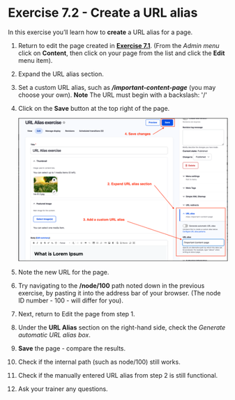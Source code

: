 # Exercise 7.2 - Create a URL alias

In this exercise you’ll learn how to **create** a URL alias for a page.

1. Return to edit the page created in [**Exercise 7.1**](Exercise-7-1-update-page-url-alias.md). (From the _Admin menu_ click on **Content**, then click on your page from the list and click the **Edit** menu item).
2. Expand the URL alias section.
3. Set a custom URL alias, such as _**/important-content-page**_ (you may choose your own). **Note** The URL must begin with a backslash: '/'
4.  Click on the **Save** button at the top right of the page.

    <img src="../.gitbook/assets/Exercise-7-2-URL-Alias-1.png" alt="Image of create URL alias on Standard page" data-size="original">
5. Note the new URL for the page.
6. Try navigating to the **/node/100** path noted down in the previous exercise, by pasting it into the address bar of your browser. (The node ID number - 100 - will differ for you).
7. Next, return to Edit the page from step 1.
8. Under the **URL Alias** section on the right-hand side, check the _Generate automatic URL alias box_.
9. **Save** the page - compare the results.
10. Check if the internal path (such as node/100) still works.
11. Check if the manually entered URL alias from step 2 is still functional.
12. Ask your trainer any questions.
